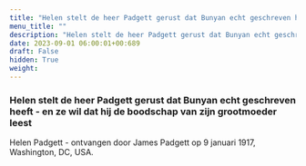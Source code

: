```yaml
---
title: "Helen stelt de heer Padgett gerust dat Bunyan echt geschreven heeft - en ze wil dat hij de boodschap van zijn grootmoeder leest"
menu_title: ""
description: "Helen stelt de heer Padgett gerust dat Bunyan echt geschreven heeft - en ze wil dat hij de boodschap van zijn grootmoeder leest"
date: 2023-09-01 06:00:01+00:689
draft: False
hidden: True
weight:
---
```

### Helen stelt de heer Padgett gerust dat Bunyan echt geschreven heeft - en ze wil dat hij de boodschap van zijn grootmoeder leest

Helen Padgett - ontvangen door James Padgett op 9 januari 1917, Washington, DC, USA.
